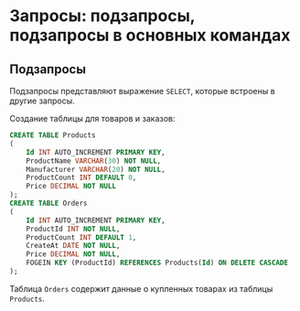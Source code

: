 # Запросы: подзапросы, подзапросы в основных командах

## Подзапросы

Подзапросы представляют выражение `SELECT`, которые встроены в другие запросы.

Создание таблицы для товаров и заказов:

```sql
CREATE TABLE Products
(
    Id INT AUTO_INCREMENT PRIMARY KEY,
    ProductName VARCHAR(30) NOT NULL,
    Manufacturer VARCHAR(20) NOT NULL,
    ProductCount INT DEFAULT 0,
    Price DECIMAL NOT NULL
);
CREATE TABLE Orders
(
    Id INT AUTO_INCREMENT PRIMARY KEY,
    ProductId INT NOT NULL,
    ProductCount INT DEFAULT 1,
    CreateAt DATE NOT NULL,
    Price DECIMAL NOT NULL,
    FOGEIN KEY (ProductId) REFERENCES Products(Id) ON DELETE CASCADE
);
```

Таблица `Orders` содержит данные о купленных товарах из таблицы `Products`.